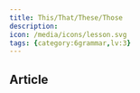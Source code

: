 ```yaml
---
title: This/That/These/Those
description: 
icon: /media/icons/lesson.svg
tags: {category:6grammar,lv:3}
---
```


## Article